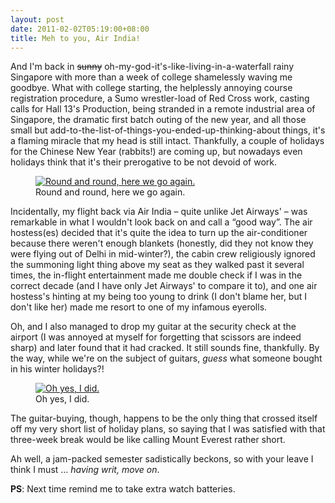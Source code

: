 ```yaml
---
layout: post
date: 2011-02-02T05:19:00+08:00
title: Meh to you, Air India!
---
```


And I'm back in <del>sunny</del> oh-my-god-it's-like-living-in-a-waterfall rainy Singapore with more than a week of college shamelessly waving me goodbye. What with college starting, the helplessly annoying course registration procedure, a Sumo wrestler-load of Red Cross work, casting calls for Hall 13's Production, being stranded in a remote industrial area of Singapore, the dramatic first batch outing of the new year, and all those small but add-to-the-list-of-things-you-ended-up-thinking-about things, it's a flaming miracle that my head is still intact. Thankfully, a couple of holidays for the Chinese New Year (rabbits!) are coming up, but nowadays even holidays think that it's their prerogative to be not devoid of work.

<figure>
	<a rel="lightbox" href="http://2.bp.blogspot.com/_eJimuJOoqL4/TUh3RfSWlBI/AAAAAAAAAQE/z1Px3d2So5k/s1600/Daily_Life_by_Ennokni.jpg">
		<img src="http://2.bp.blogspot.com/_eJimuJOoqL4/TUh3RfSWlBI/AAAAAAAAAQE/z1Px3d2So5k/s1600/Daily_Life_by_Ennokni.jpg" alt="Round and round, here we go again.">
	</a>
	<figcaption>Round and round, here we go again.</figcaption>
</figure>

Incidentally, my flight back via Air India – quite unlike Jet Airways' – was remarkable in what I wouldn't look back on and call a “good way”. The air hostess(es) decided that it's quite the idea to turn up the air-conditioner because there weren't enough blankets (honestly, did they not know they were flying out of Delhi in mid-winter?), the cabin crew religiously ignored the summoning light thing above my seat as they walked past it several times, the in-flight entertainment made me double check if I was in the correct decade (and I have only Jet Airways' to compare it to), and one air hostess's hinting at my being too young to drink (I don't blame her, but I don't like her) made me resort to one of my infamous eyerolls.

Oh, and I also managed to drop my guitar at the security check at the airport (I was annoyed at myself for forgetting that scissors are indeed sharp) and later found that it had cracked. It still sounds fine, thankfully. By the way, while we're on the subject of guitars, *guess* what someone bought in his winter holidays?!

<figure>
	<a rel="lightbox" href="http://2.bp.blogspot.com/_eJimuJOoqL4/TUh2n9sLGII/AAAAAAAAAQA/VnWHHEU46JE/s1600/IMG_0034.JPG">
		<img src="http://2.bp.blogspot.com/_eJimuJOoqL4/TUh2n9sLGII/AAAAAAAAAQA/VnWHHEU46JE/s1600/IMG_0034.JPG" alt="Oh yes, I did.">
	</a>
	<figcaption>Oh yes, I did.</figcaption>
</figure>

The guitar-buying, though, happens to be the only thing that crossed itself off my very short list of holiday plans, so saying that I was satisfied with that three-week break would be like calling Mount Everest rather short.

Ah well, a jam-packed semester sadistically beckons, so with your leave I think I must ... *having writ, move on*.

**PS**: Next time remind me to take extra watch batteries.
